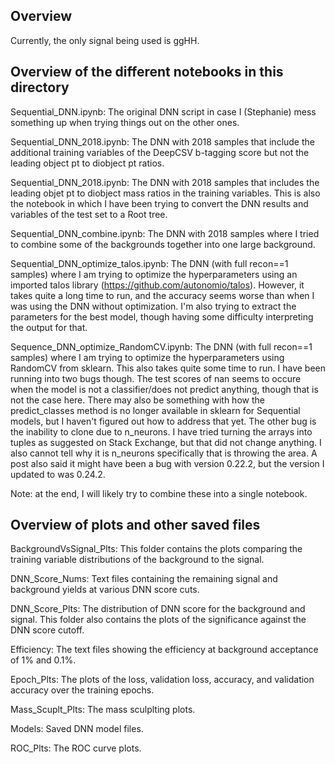 ## Overview
Currently, the only signal being used is ggHH. 

## Overview of the different notebooks in this directory
Sequential_DNN.ipynb: The original DNN script in case I (Stephanie) mess something up when trying things out on the other ones. 

Sequential_DNN_2018.ipynb: The DNN with 2018 samples that include the additional training variables of the DeepCSV b-tagging score but not the leading object pt to diobject pt ratios.

Sequential_DNN_2018.ipynb: The DNN with 2018 samples that includes the leading objet pt to diobject mass ratios in the training variables. This is also the notebook in which I have been trying to convert the DNN results and variables of the test set to a Root tree. 

Sequential_DNN_combine.ipynb: The DNN with 2018 samples where I tried to combine some of the backgrounds together into one large background. 

Sequential_DNN_optimize_talos.ipynb: The DNN (with full recon==1 samples) where I am trying to optimize the hyperparameters using an imported talos library (https://github.com/autonomio/talos). However, it takes quite a long time to run, and the accuracy seems worse than when I was using the DNN without optimization. I'm also trying to extract the parameters for the best model, though having some difficulty interpreting the output for that.

Sequence_DNN_optimize_RandomCV.ipynb: The DNN (with full recon==1 samples) where I am trying to optimize the hyperparameters using RandomCV from sklearn. This also takes quite some time to run. I have been running into two bugs though. The test scores of nan seems to occure when the model is not a classifier/does not predict anything, though that is not the case here. There may also be something with how the predict_classes method is no longer available in sklearn for Sequential models, but I haven't figured out how to address that yet. The other bug is the inability to clone due to n_neurons. I have tried turning the arrays into tuples as suggested on Stack Exchange, but that did not change anything. I also cannot tell why it is n_neurons specifically that is throwing the area. A post also said it might have been a bug with version 0.22.2, but the version I updated to was 0.24.2. 

Note: at the end, I will likely try to combine these into a single notebook.

## Overview of plots and other saved files
BackgroundVsSignal_Plts: This folder contains the plots comparing the training variable distributions of the background to the signal. 

DNN_Score_Nums: Text files containing the remaining signal and background yields at various DNN score cuts.

DNN_Score_Plts: The distribution of DNN score for the background and signal. This folder also contains the plots of the significance against the DNN score cutoff.

Efficiency: The text files showing the efficiency at background acceptance of 1% and 0.1%.

Epoch_Plts: The plots of the loss, validation loss, accuracy, and validation accuracy over the training epochs. 

Mass_Scuplt_Plts: The mass sculplting plots.

Models: Saved DNN model files.

ROC_Plts: The ROC curve plots. 
